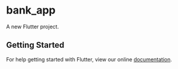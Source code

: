 # bank_app

A new Flutter project.

## Getting Started

For help getting started with Flutter, view our online
[documentation](https://flutter.io/).
